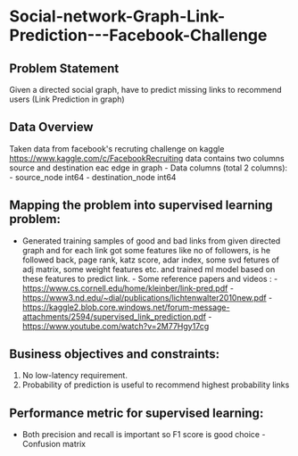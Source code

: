 # Social-network-Graph-Link-Prediction---Facebook-Challenge

## Problem Statement

Given a directed social graph, have to predict missing links to recommend users (Link Prediction in graph)

## Data Overview

Taken data from facebook's recruting challenge on kaggle https://www.kaggle.com/c/FacebookRecruiting data contains two columns source and destination eac edge in graph - Data columns (total 2 columns): - source_node int64 - destination_node int64

## Mapping the problem into supervised learning problem:

- Generated training samples of good and bad links from given directed graph and for each link got some features like no of followers, is he followed back, page rank, katz score, adar index, some svd fetures of adj matrix, some weight features etc. and trained ml model based on these features to predict link. - Some reference papers and videos : - https://www.cs.cornell.edu/home/kleinber/link-pred.pdf - https://www3.nd.edu/~dial/publications/lichtenwalter2010new.pdf - https://kaggle2.blob.core.windows.net/forum-message-attachments/2594/supervised_link_prediction.pdf - https://www.youtube.com/watch?v=2M77Hgy17cg


## Business objectives and constraints: 

1) No low-latency requirement.
2) Probability of prediction is useful to recommend highest probability links

## Performance metric for supervised learning:

- Both precision and recall is important so F1 score is good choice - Confusion matrix
